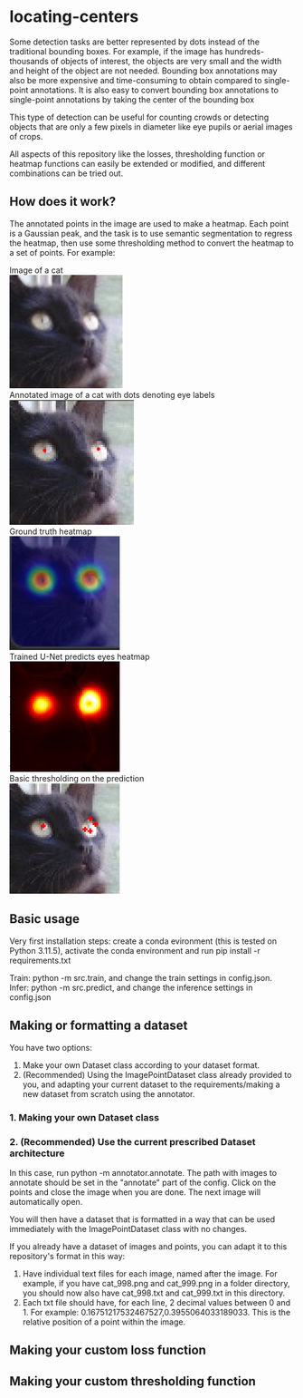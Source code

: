 # locating-centers 
Some detection tasks are better represented by dots instead of the traditional bounding boxes. For example, if the image has hundreds-thousands of objects of interest, the objects are very small and the width and height of the object are not needed. Bounding box annotations may also be more expensive and time-consuming to obtain compared to single-point annotations. It is also easy to convert bounding box annotations to single-point annotations by taking the center of the bounding box

This type of detection can be useful for counting crowds or detecting objects that are only a few pixels in diameter like eye pupils or aerial images of crops.

All aspects of this repository like the losses, thresholding function or heatmap functions can easily be extended or modified, and different combinations can be tried out.

## How does it work?
The annotated points in the image are used to make a heatmap. Each point is a Gaussian peak, and the task is to use semantic segmentation to regress the heatmap, then use some thresholding method to convert the heatmap to a set of points. For example:

Image of a cat\
<img src="./media/cat_998.png" alt="Image of a cat" width="200"/>\
Annotated image of a cat with dots denoting eye labels\
<img src="./media/dots.png" alt="Annotated image of a cat with dots denoting eye labels" width="220"/>\
Ground truth heatmap\
<img src="./media/heatmap.png" alt="Image of a cat with heatmap" width="195"/>\
Trained U-Net predicts eyes heatmap\
<img src="./media/predicted.png" alt="Trained U-Net predicts eyes heatmap" width="195"/>\
Basic thresholding on the prediction\
<img src="./media/threshold.png" alt="Basic thresholding on the prediction" width="195"/>
  
## Basic usage

Very first installation steps: create a conda evironment (this is tested on Python 3.11.5), activate the conda environment and run pip install -r requirements.txt

Train: python -m src.train, and change the train settings in config.json.\
Infer: python -m src.predict, and change the inference settings in config.json




## Making or formatting a dataset  
  
You have two options:

 1. Make your own Dataset class according to your dataset format.
 2. (Recommended) Using the ImagePointDataset class already provided to you, and adapting your current dataset to the requirements/making a new dataset from scratch using the annotator.

### 1. Making your own Dataset class
### 2. (Recommended) Use the current prescribed Dataset architecture

In this case, run python -m annotator.annotate. The path with images to annotate should be set in the "annotate" part of the config. Click on the points and close the image when you are done. The next image will automatically open.

You will then have a dataset that is formatted in a way that can be used immediately with the ImagePointDataset class with no changes.

If you already have a dataset of images and points, you can adapt it to this repository's format in this way:

1. Have individual text files for each image, named after the image. For example, if you have cat_998.png and cat_999.png in a folder directory, you should now also have cat_998.txt and cat_999.txt in this directory.
2. Each txt file should have, for each line, 2 decimal values between 0 and 1. For example: 0.16751217532467527,0.3955064033189033. This is the relative position of a point within the image.

## Making your custom loss function
## Making your custom thresholding function
